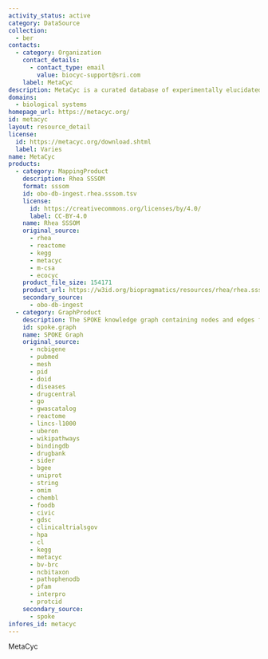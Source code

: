 ```yaml
---
activity_status: active
category: DataSource
collection:
  - ber
contacts:
  - category: Organization
    contact_details:
      - contact_type: email
        value: biocyc-support@sri.com
    label: MetaCyc
description: MetaCyc is a curated database of experimentally elucidated metabolic pathways from all domains of life. MetaCyc contains pathways involved in both primary and secondary metabolism, as well as associated metabolites, reactions, enzymes, and genes. The goal of MetaCyc is to catalog the universe of metabolism by storing a representative sample of each experimentally elucidated pathway.
domains:
  - biological systems
homepage_url: https://metacyc.org/
id: metacyc
layout: resource_detail
license:
  id: https://metacyc.org/download.shtml
  label: Varies
name: MetaCyc
products:
  - category: MappingProduct
    description: Rhea SSSOM
    format: sssom
    id: obo-db-ingest.rhea.sssom.tsv
    license:
      id: https://creativecommons.org/licenses/by/4.0/
      label: CC-BY-4.0
    name: Rhea SSSOM
    original_source:
      - rhea
      - reactome
      - kegg
      - metacyc
      - m-csa
      - ecocyc
    product_file_size: 154171
    product_url: https://w3id.org/biopragmatics/resources/rhea/rhea.sssom.tsv
    secondary_source:
      - obo-db-ingest
  - category: GraphProduct
    description: The SPOKE knowledge graph containing nodes and edges from multiple biomedical data sources.
    id: spoke.graph
    name: SPOKE Graph
    original_source:
      - ncbigene
      - pubmed
      - mesh
      - pid
      - doid
      - diseases
      - drugcentral
      - go
      - gwascatalog
      - reactome
      - lincs-l1000
      - uberon
      - wikipathways
      - bindingdb
      - drugbank
      - sider
      - bgee
      - uniprot
      - string
      - omim
      - chembl
      - foodb
      - civic
      - gdsc
      - clinicaltrialsgov
      - hpa
      - cl
      - kegg
      - metacyc
      - bv-brc
      - ncbitaxon
      - pathophenodb
      - pfam
      - interpro
      - protcid
    secondary_source:
      - spoke
infores_id: metacyc
---
```


MetaCyc
